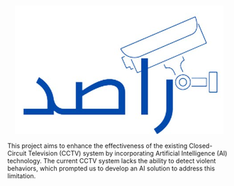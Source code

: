 <p align="center">
  <img src="https://github.com/RahafAlatiq0/CCTV_violence_detection/blob/main/rasid.jpg?raw=true" alt="alt text">
</p>
This project aims to enhance the effectiveness of the existing Closed-Circuit Television (CCTV) system by incorporating Artificial Intelligence (AI) technology. The current CCTV system lacks the ability to detect violent behaviors, which prompted us to develop an AI solution to address this limitation.
